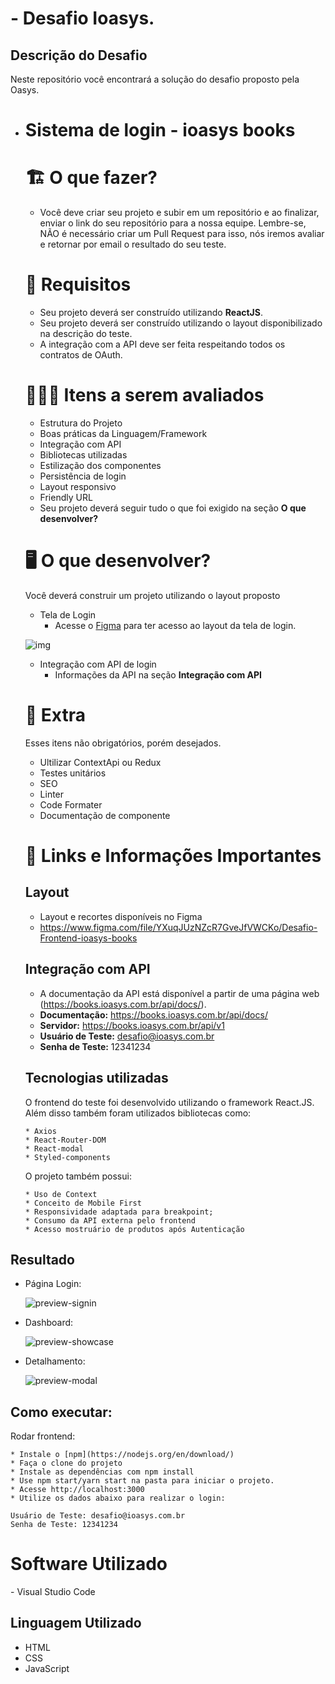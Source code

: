 # - Desafio Ioasys.

## Descrição do Desafio

 Neste repositório você encontrará a solução do desafio proposto pela Oasys.

- # Sistema de login - ioasys books

  # **🏗 O que fazer?**

  - Você deve criar seu projeto e subir em um repositório e ao finalizar, enviar o link do seu repositório para a nossa equipe. Lembre-se, NÃO é necessário criar um Pull Request para isso, nós iremos avaliar e retornar por email o resultado do seu teste.

  # **🚨 Requisitos**

  - Seu projeto deverá ser construído utilizando **ReactJS**.
  - Seu projeto deverá ser construído utilizando o layout disponibilizado na descrição do teste.
  - A integração com a API deve ser feita respeitando todos os contratos de OAuth.

  # **🕵🏻‍♂️ Itens a serem avaliados**

  - Estrutura do Projeto
  - Boas práticas da Linguagem/Framework
  - Integração com API
  - Bibliotecas utilizadas
  - Estilização dos componentes
  - Persistência de login
  - Layout responsivo
  - Friendly URL
  - Seu projeto deverá seguir tudo o que foi exigido na seção **O que desenvolver?**

  # **🖥 O que desenvolver?**

  Você deverá construir um projeto utilizando o layout proposto

  - Tela de Login
    - Acesse o [Figma](https://www.figma.com/file/YXuqJUzNZcR7GveJfVWCKo/Desafio-Frontend-ioasys-books) para ter acesso ao layout da tela de login.

  ![img](https://navy-cesium-ceb.notion.site/image/https%3A%2F%2Fs3-us-west-2.amazonaws.com%2Fsecure.notion-static.com%2F45f86ae4-1507-4eec-bb4d-1d70f42311cb%2FScreen_Shot_2022-09-19_at_18.47.17.png?table=block&id=1f20b4de-d702-4789-ab41-9848f874362b&spaceId=7141be1e-16ae-4a0a-ba5c-df8ba5f0689a&width=2000&userId=&cache=v2)

  - Integração com API de login
    - Informações da API na seção **Integração com API**

  # **🎁 Extra**

  Esses itens não obrigatórios, porém desejados.

  - Ultilizar ContextApi ou Redux
  - Testes unitários
  - SEO
  - Linter
  - Code Formater
  - Documentação de componente

  # **🔗 Links e Informações Importantes**

  ## **Layout**

  - Layout e recortes disponíveis no Figma
  - https://www.figma.com/file/YXuqJUzNZcR7GveJfVWCKo/Desafio-Frontend-ioasys-books

  ## **Integração com API**

  - A documentação da API está disponível a partir de uma página web (https://books.ioasys.com.br/api/docs/).
  - **Documentação:** https://books.ioasys.com.br/api/docs/
  - **Servidor:** https://books.ioasys.com.br/api/v1
  - **Usuário de Teste:** [desafio@ioasys.com.br](mailto:desafio@ioasys.com.br)
  - **Senha de Teste:** 12341234
  
  ## Tecnologias utilizadas
  
  O frontend do teste foi desenvolvido utilizando o framework React.JS. Além disso também foram utilizados bibliotecas como:
  
  ```
  * Axios
  * React-Router-DOM
  * React-modal
  * Styled-components
  ```
  
  O projeto também possui:
  
  ```
  * Uso de Context
  * Conceito de Mobile First
  * Responsividade adaptada para breakpoint;
  * Consumo da API externa pelo frontend
  * Acesso mostruário de produtos após Autenticação
  ```

## 	**Resultado**

- Página Login:

  ![preview-signin](C:\Users\Usuario\Downloads\preview-signin.jpg)

- Dashboard:

  ![preview-showcase](C:\Users\Usuario\Downloads\preview-showcase.jpg)

- Detalhamento:

  ![preview-modal](C:\Users\Usuario\Downloads\preview-modal.jpg)

## Como executar:

Rodar frontend:

```
* Instale o [npm](https://nodejs.org/en/download/)
* Faça o clone do projeto
* Instale as dependências com npm install
* Use npm start/yarn start na pasta para iniciar o projeto.
* Acesse http://localhost:3000
* Utilize os dados abaixo para realizar o login:

Usuário de Teste: desafio@ioasys.com.br
Senha de Teste: 12341234
```

# Software Utilizado

\- Visual Studio Code

## Linguagem Utilizado

- HTML
- CSS
- JavaScript
